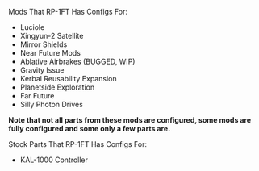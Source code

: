 Mods That RP-1FT Has Configs For:
- Luciole
- Xingyun-2 Satellite
- Mirror Shields
- Near Future Mods
- Ablative Airbrakes (BUGGED, WIP)
- Gravity Issue
- Kerbal Reusability Expansion
- Planetside Exploration
- Far Future
- Silly Photon Drives

**Note that not all parts from these mods are configured, some mods are fully configured and some only a few parts are.**

Stock Parts That RP-1FT Has Configs For:
- KAL-1000 Controller

